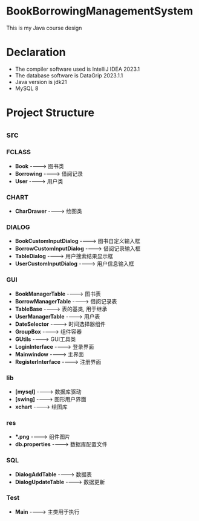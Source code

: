 # BookBorrowingManagementSystem
This is my Java course design
# Declaration
- The compiler software used is IntelliJ IDEA 2023.1
- The database software is DataGrip 2023.1.1
- Java version is jdk21
- MySQL 8

# Project Structure

## src

### FCLASS
- **Book** ----> 图书类
- **Borrowing** ----> 借阅记录
- **User** ----> 用户类

### CHART
- **CharDrawer** ----> 绘图类

### DIALOG
- **BookCustomInputDialog** ----> 图书自定义输入框
- **BorrowCustomInputDialog** ----> 借阅记录输入框
- **TableDialog** ----> 用户搜索结果显示框
- **UserCustomInputDialog** ----> 用户信息输入框

### GUI
- **BookManagerTable** ----> 图书表
- **BorrowManagerTable** ----> 借阅记录表
- **TableBase** ----> 表的基类, 用于继承
- **UserManagerTable** ----> 用户表
- **DateSelector** ----> 时间选择器组件
- **GroupBox** ----> 组件容器
- **GUtils** ----> GUI工具类
- **LoginInterface** ----> 登录界面
- **Mainwindow** ----> 主界面
- **RegisterInterface** ----> 注册界面

### lib
- **[mysql]** ----> 数据库驱动
- **[swing]** ----> 图形用户界面
- **xchart** ----> 绘图库

### res
- **\*.png** ----> 组件图片
- **db.properties** ----> 数据库配置文件

### SQL
- **DialogAddTable** ----> 数据表
- **DialogUpdateTable** ----> 数据更新

### Test
- **Main** ----> 主类用于执行

